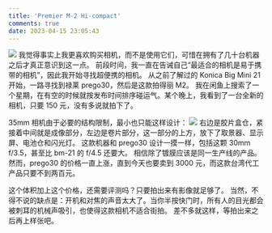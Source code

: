 ```yaml
---
title: 'Premier M-2 Hi-compact'
comments: true
date: 2023-04-15 23:05:43
---
```

![](https://i04.cc/r/_DSC1838.jpeg)
我觉得事实上我更喜欢购买相机，而不是使用它们，可惜在拥有了几十台机器之后才真正意识到这一点。
前段时间，我一直在告诫自己“最适合的相机是易于携带的相机”，因此我开始寻找超便携的相机。
从之前了解过的 Konica Big Mini 21 开始，一路寻找到禄莱 prego30，然后是这款拍得丽 M2。
我在闲鱼上搜索了一个星期，在有空的时候就按发布时间排序碰运气。某个晚上，我看到了一台全新的相机，只要 150 元，没有多说就拍下了。

35mm 相机由于必要的结构限制，最小也只能这样设计：
![](https://i04.cc/r/_DSC1839.jpeg)
右边是胶片盒仓，紧接着中间就是成像部分，左边是卷片部分，这一部分的上方，放下了取景器、显示屏、电池仓和闪光灯。
这款机器和 prego30 设计一摸一样，包括这颗 30mm f/3.5，甚至比 bm-21 的 f/4.5 还要大。
相信除了镀膜应该是同一生产线的产品。然而，prego30 的价格一直上涨，直到今天也要卖到 3000 元，而这款台湾代工产品只要不到两百元。

这个体积加上这个价格，还需要评测吗？只要拍出来有影像就足够了。
当然，不得不说的缺点是：开机和对焦的声音太大了。当你半按快门时，所有人的目光都会被刺耳的机械声吸引，也使得这款相机不适合街拍。
差不多就这样，等拍出来之后再上样张吧。

